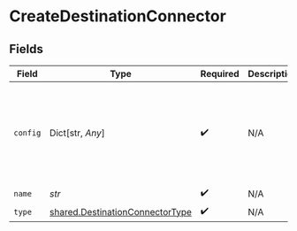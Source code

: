 # CreateDestinationConnector


## Fields

| Field                                                                                                                                                                                                  | Type                                                                                                                                                                                                   | Required                                                                                                                                                                                               | Description                                                                                                                                                                                            | Example                                                                                                                                                                                                |
| ------------------------------------------------------------------------------------------------------------------------------------------------------------------------------------------------------ | ------------------------------------------------------------------------------------------------------------------------------------------------------------------------------------------------------ | ------------------------------------------------------------------------------------------------------------------------------------------------------------------------------------------------------ | ------------------------------------------------------------------------------------------------------------------------------------------------------------------------------------------------------ | ------------------------------------------------------------------------------------------------------------------------------------------------------------------------------------------------------ |
| `config`                                                                                                                                                                                               | Dict[str, *Any*]                                                                                                                                                                                       | :heavy_check_mark:                                                                                                                                                                                     | N/A                                                                                                                                                                                                    | {<br/>"account_key": "azure_account_key",<br/>"account_name": "azure_account_name",<br/>"anonymous": false,<br/>"recursive": true,<br/>"remote_url": "az://\u003cpath\u003e\u003c/path\u003e\u003c/container-name\u003e"<br/>} |
| `name`                                                                                                                                                                                                 | *str*                                                                                                                                                                                                  | :heavy_check_mark:                                                                                                                                                                                     | N/A                                                                                                                                                                                                    |                                                                                                                                                                                                        |
| `type`                                                                                                                                                                                                 | [shared.DestinationConnectorType](../../models/shared/destinationconnectortype.md)                                                                                                                     | :heavy_check_mark:                                                                                                                                                                                     | N/A                                                                                                                                                                                                    |                                                                                                                                                                                                        |